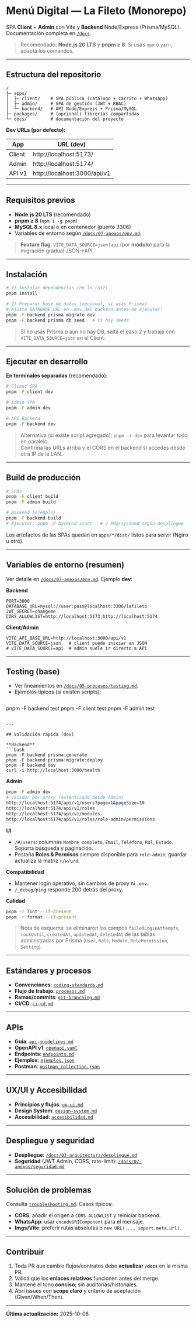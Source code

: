 # Menú Digital — La Fileto (Monorepo)

SPA **Client** + **Admin** con Vite y **Backend** Node/Express (Prisma/MySQL).  
Documentación completa en [`/docs`](./docs).

> Recomendado: **Node.js 20 LTS** y **pnpm ≥ 8**. Si usás `npm` o `yarn`, adaptá los comandos.

---

## Estructura del repositorio

```
/
├─ apps/
│  ├─ client/    # SPA pública (catálogo + carrito + WhatsApp)
│  ├─ admin/     # SPA de gestión (JWT + RBAC)
│  └─ backend/   # API Node/Express + Prisma/MySQL
├─ packages/     # (opcional) librerías compartidas
└─ docs/         # documentación del proyecto
```

**Dev URLs (por defecto):**

| App     | URL (dev)                   |
|---------|-----------------------------|
| Client  | http://localhost:5173/      |
| Admin   | http://localhost:5174/      |
| API v1  | http://localhost:3000/api/v1|

---

## Requisitos previos

- **Node.js 20 LTS** (recomendado)  
- **pnpm ≥ 8** (`npm i -g pnpm`)  
- **MySQL 8.x** local o en contenedor (puerto 3306)  
- Variables de entorno según [`/docs/07-anexos/env.md`](./docs/07-anexos/env.md).

> **Feature flag**: `VITE_DATA_SOURCE=json|api` (por **módulo**) para la migración gradual JSON→API.

---

## Instalación

```bash
# 1) Instalar dependencias (en la raíz)
pnpm install

# 2) Preparar base de datos (opcional, si usás Prisma)
# Ajustá DATABASE_URL en .env del backend antes de ejecutar:
pnpm -F backend prisma migrate dev
pnpm -F backend prisma db seed   # si hay seeds
```

> Si no usás Prisma o aún no hay DB, saltá el paso 2 y trabajá con `VITE_DATA_SOURCE=json` en el Client.

---

## Ejecutar en desarrollo

**En terminales separadas** (recomendado):

```bash
# Client SPA
pnpm -F client dev

# Admin SPA
pnpm -F admin dev

# API Backend
pnpm -F backend dev
```

> Alternativa (si existe script agregado): `pnpm -r dev` para levantar todo en paralelo.  
> Confirmá las URLs arriba y el CORS en el backend si accedés desde otra IP de la LAN.

---

## Build de producción

```bash
# SPAs
pnpm -F client build
pnpm -F admin build

# Backend (ejemplo)
pnpm -F backend build
# Ejecutar: pnpm -F backend start   # o PM2/systemd según despliegue
```

Los artefactos de las SPAs quedan en `apps/*/dist/` listos para servir (Nginx u otro).

---

## Variables de entorno (resumen)

Ver detalle en [`/docs/07-anexos/env.md`](./docs/07-anexos/env.md). Ejemplo **dev**:

**Backend**
```
PORT=3000
DATABASE_URL=mysql://user:pass@localhost:3306/lafileto
JWT_SECRET=changeme
CORS_ALLOWLIST=http://localhost:5173,http://localhost:5174
```

**Client/Admin**
```
VITE_API_BASE_URL=http://localhost:3000/api/v1
VITE_DATA_SOURCE=json   # client puede iniciar en JSON
# VITE_DATA_SOURCE=api  # admin suele ir directo a API
```

---

## Testing (base)

- Ver lineamientos en [`/docs/05-procesos/testing.md`](./docs/05-procesos/testing.md).  
- Ejemplos típicos (si existen scripts):
  ```bash
pnpm -F backend test
pnpm -F client test
pnpm -F admin test
```

---

## Validación rápida (dev)

**Backend**
```bash
pnpm -F backend prisma:generate
pnpm -F backend prisma:migrate:deploy
pnpm -F backend dev
curl -i http://localhost:3000/health
```

**Admin**
```bash
pnpm -F admin dev
# validar por proxy (autenticado desde Admin)
http://localhost:5174/api/v1/users?page=1&pageSize=10
http://localhost:5174/api/v1/roles
http://localhost:5174/api/v1/modules
http://localhost:5174/api/v1/roles/role-admin/permissions
```

**UI**
- `/#/users`: columnas `Nombre completo`, `Email`, `Teléfono`, `Rol`, `Estado`. Soporta búsqueda y paginación.
- Pestaña **Roles & Permisos** siempre disponible para `role-admin`; guardar actualiza la matriz `r/w/u/d`.

**Compatibilidad**
- Mantener login operativo, sin cambios de proxy ni `.env`.
- `/_debug/ping` responde 200 detrás del proxy.

**Calidad**
```bash
pnpm -r lint --if-present
pnpm -r format --if-present
```

> Nota de esquema: se eliminaron los campos `failedLoginAttempts`, `lockUntil`, `createdAt`, `updatedAt`, `deletedAt` de las tablas administradas por Prisma (`User`, `Role`, `Module`, `RolePermission`, `Setting`).

---

## Estándares y procesos

- **Convenciones**: [`coding-standards.md`](./docs/05-procesos/coding-standards.md)  
- **Flujo de trabajo**: [`procesos.md`](./docs/05-procesos/procesos.md)  
- **Ramas/commits**: [`git-branching.md`](./docs/05-procesos/git-branching.md)  
- **CI/CD**: [`ci-cd.md`](./docs/05-procesos/ci-cd.md)

---

## APIs

- **Guía**: [`api-guidelines.md`](./docs/06-apis/api-guidelines.md)  
- **OpenAPI v1**: [`openapi.yaml`](./docs/06-apis/openapi.yaml)  
- **Endpoints**: [`endpoints.md`](./docs/06-apis/endpoints.md)  
- **Ejemplos**: [`ejemplos.json`](./docs/06-apis/ejemplos.json)  
- **Postman**: [`postman_collection.json`](./docs/06-apis/postman_collection.json)

---

## UX/UI y Accesibilidad

- **Principios y flujos**: [`ux-ui.md`](./docs/04-ux-ui/ux-ui.md)  
- **Design System**: [`design-system.md`](./docs/04-ux-ui/design-system.md)  
- **Accesibilidad**: [`accesibilidad.md`](./docs/04-ux-ui/accesibilidad.md)

---

## Despliegue y seguridad

- **Despliegue**: [`/docs/03-arquitectura/despliegue.md`](./docs/03-arquitectura/despliegue.md)  
- **Seguridad** (JWT Admin, CORS, rate-limit): [`/docs/07-anexos/seguridad.md`](./docs/07-anexos/seguridad.md)

---

## Solución de problemas

Consulta [`troubleshooting.md`](./docs/07-anexos/troubleshooting.md). Casos típicos:
- **CORS**: añadir el origen a `CORS_ALLOWLIST` y reiniciar backend.
- **WhatsApp**: usar `encodeURIComponent` para el mensaje.
- **Imgs/Vite**: preferir rutas absolutas o `new URL(..., import.meta.url)`.

---

## Contribuir

1. Toda PR que cambie flujos/contratos debe **actualizar `/docs`** en la misma PR.  
2. Validá que los **enlaces relativos** funcionen antes del merge.  
3. Mantené el tono **conciso**; sin auditorías/historiales.  
4. Abrí issues con **scope claro** y criterio de aceptación (Given/When/Then).

---

**Última actualización:** 2025-10-08
